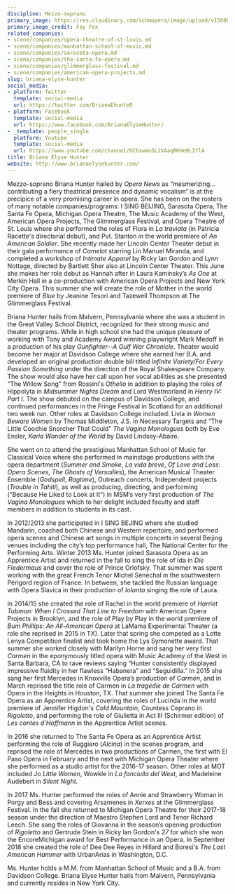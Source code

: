 ```yaml
---
discipline: Mezzo-soprano
primary_image: https://res.cloudinary.com/schmopera/image/upload/v1560817031/media/2019/06/BrianaElyseHunter-FayFox.jpg
primary_image_credit: Fay Fox
related_companies:
- scene/companies/opera-theatre-of-st-louis.md
- scene/companies/manhattan-school-of-music.md
- scene/companies/sarasota-opera.md
- scene/companies/the-santa-fe-opera.md
- scene/companies/glimmerglass-festival.md
- scene/companies/american-opera-projects.md
slug: briana-elyse-hunter
social_media:
- platform: Twitter
  template: social-media
  url: https://twitter.com/BrianaEhunteR
- platform: Facebook
  template: social-media
  url: https://www.facebook.com/BrianaElyseHunter/
- _template: people_single
  platform: Youtube
  template: social-media
  url: https://www.youtube.com/channel/UCbxwmu5L2XAaqRKHe9LIYlA
title: Briana Elyse Hunter
website: http://www.brianaelysehunter.com/
---
```

Mezzo-soprano Briana Hunter hailed by _Opera News_ as “mesmerizing…contributing a fiery theatrical presence and dynamic vocalism” is at the precipice of a very promising career in opera. She has been on the rosters of many notable companies/programs: I SING BEIJING, Sarasota Opera, The Santa Fe Opera, Michigan Opera Theatre, The Music Academy of the West, American Opera Projects, The Glimmerglass Festival, and Opera Theatre of St. Louis where she performed the roles of Flora in _La traviata_ (in Patricia Racette's directorial debut), and Pvt. Stanton in the world premiere of _An American Soldier_.  She recently made her Lincoln Center Theater debut in their gala performance of _Camelot_ starring Lin Manuel Miranda, and completed a workshop of _Intimate Apparel_ by Ricky Ian Gordon and Lynn Nottage, directed by Bartlett Sher also at Lincoln Center Theater.  This June she makes her role debut as Hannah after in Laura Kaminsky’s _As One_ at Merkin Hall in a co-production with American Opera Projects and New York City Opera.  This summer she will create the role of Mother in the world premiere of _Blue_ by Jeanine Tesori and Tazewell Thompson at The Glimmerglass Festival.

Briana Hunter hails from Malvern, Pennsylvania where she was a student in the Great Valley School District, recognized for their strong music and theater programs.  While in high school she had the unique pleasure of working with Tony and Academy Award winning playwright Mark Medoff in a production of his play _Gunfighter--A Gulf War Chronicle_.  Theater would become her major at Davidson College where she earned her B.A. and developed an original production double bill titled _Infinite Variety/For Every Passion Something_ under the direction of the Royal Shakespeare Company.  The show would also have her call upon her vocal abilities as she presented “The Willow Song” from Rossini's _Othello_ in addition to playing the roles of Hippolyta in _Midsummer Nights Dream_ and Lord Westmorland in _Henry IV: Part I_.  The show debuted on the campus of Davidson College, and continued performances in the Fringe Festival in Scotland for an additional two week run.  Other roles at Davidson College included: Livia in _Women Beware Women_ by Thomas Middleton, J.S. in Necessary Targets and “The Little Coochie Snorcher That Could” _The Vagina Monologues_ both by Eve Ensler, _Karla Wonder of the World_ by David Lindsey-Abaire.    

She went on to attend the prestigious Manhattan School of Music for Classical Voice where she performed in mainstage productions with the opera department (_Summer and Smoke_, _La vida breve_, _Of Love and Loss: Opera Scenes_, _The Ghosts of Versailles_), the American Musical Theater Ensemble (_Godspell_, _Ragtime_), Outreach concerts, Independent projects (_Trouble in Tahiti_), as well as producing, directing, and performing (“Because He Liked to Look at It”) in MSM’s very first production of _The Vagina Monologues_ which to her delight included faculty and staff members in addition to students in its cast.   

In 2012/2013 she participated in I SING BEJING where she studied Mandarin, coached both Chinese and Western repertoire, and performed opera scenes and Chinese art songs in multiple concerts in several Beijing venues including the city’s top performance hall, The National Center for the Performing Arts.  Winter 2013 Ms. Hunter joined Sarasota Opera as an Apprentice Artist and returned in the fall to sing the role of Ida in _Die Fledermaus_ and cover the role of Prince Orlofsky.  That summer was spent working with the great French Tenor Michel Sénéchal in the southwestern Périgord region of France.  In between, she tackled the Russian language with Opera Slavica in their production of _Iolanta_ singing the role of Laura. 

In 2014/15 she created the role of Rachel in the world premiere of _Harriet Tubman: When I Crossed That Line to Freedom_ with American Opera Projects in Brooklyn, and the role of Play by Play in the world premiere of _Bum Phillips: An All-American Opera_ at LaMama Experimental Theater (a role she reprised in 2015 in TX).  Later that spring she competed as a Lotte Lenya Competition finalist and took home the Lys Symonette award.  That summer she worked closely with Marilyn Horne and sang her very first _Carmen_ in the eponymously titled opera with Music Academy of the West in Santa Barbara, CA to rave reviews saying “Hunter consistently displayed impressive fluidity in her flawless “Habanera” and “Seguidilla.”  In 2015 she sang her first Mercedes in Knoxville Opera’s production of _Carmen_, and in March reprised the title role of Carmen in _La tragédie de Carmen_ with Opera in the Heights in Houston, TX.  That summer she joined The Santa Fe Opera as an Apprentice Artist, covering the roles of Lucinda in the world premiere of Jennifer Higdon's _Cold Mountain_, Countess Ceprano in _Rigoletto_, and performing the role of Giulietta in Act III (Schirmer edition) of _Les contes d'Hoffmann_ in the Apprentice Artist scenes.  

In 2016 she returned to The Santa Fe Opera as an Apprentice Artist performing the role of Ruggiero (_Alcina_) in the scenes program, and reprised the role of Mercédès in two productions of Carmen, the first with El Paso Opera in February and the next with Michigan Opera Theater where she performed as a studio artist for the 2016-17 season.  Other roles at MOT included Jo _Little Women_, Wowkle in _La fanciulla del West_, and Madeleine Audebert in _Silent Night_.

In 2017 Ms. Hunter performed the roles of Annie and Strawberry Woman in Porgy and Bess and covering Arsamenes in _Xerxes_ at the Glimmerglass Festival.  In the fall she returned to Michigan Opera Theatre for their 2017-18 season under the direction of Maestro Stephen Lord and Tenor Richard Leech.  She sang the roles of Giovanna in the season’s opening production of _Rigoletto_ and Gertrude Stein in Ricky Ian Gordon's _27_ for which she won the EncoreMichigan award for Best Performance in an Opera.  In September 2018 she created the role of Dee Dee Reyes in Hillard and Boresi's _The Last American Hammer_ with UrbanArias in Washington, D.C. 

Ms. Hunter holds a M.M. from Manhattan School of Music and a B.A. from Davidson College. Briana Elyse Hunter hails from Malvern, Pennsylvania and currently resides in New York City.